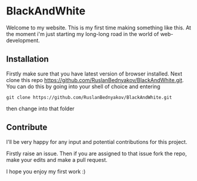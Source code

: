 # BlackAndWhite
Welcome to my website. This is my first time making something like this. At the moment i'm just starting my long-long road 
in the world of web-development.


## Installation
Firstly make sure that you have latest version of browser installed. 
Next clone this repo https://github.com/RuslanBednyakov/BlackAndWhite.git. You can do this by going into your shell of choice and entering
```
git clone https://github.com/RuslanBednyakov/BlackAndWhite.git
```
then change into that folder

## Contribute
I'll be very happy for any input and potential contributions for this project.

Firstly raise an issue. Then if you are assigned to that issue fork the repo, make your edits and make a pull request.

I hope you enjoy my first work :)
